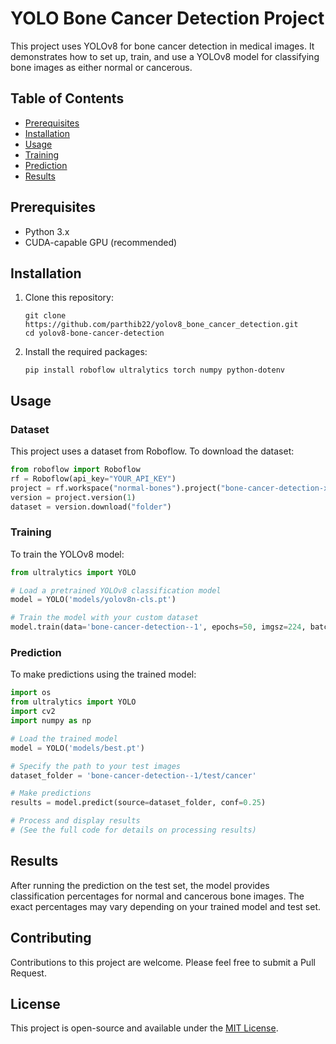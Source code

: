 # YOLO Bone Cancer Detection Project

This project uses YOLOv8 for bone cancer detection in medical images. It demonstrates how to set up, train, and use a YOLOv8 model for classifying bone images as either normal or cancerous.

## Table of Contents

- [Prerequisites](#prerequisites)
- [Installation](#installation)
- [Usage](#usage)
- [Training](#training)
- [Prediction](#prediction)
- [Results](#results)

## Prerequisites

- Python 3.x
- CUDA-capable GPU (recommended)

## Installation

1. Clone this repository:

   ```
   git clone https://github.com/parthib22/yolov8_bone_cancer_detection.git
   cd yolov8-bone-cancer-detection
   ```

2. Install the required packages:
   ```
   pip install roboflow ultralytics torch numpy python-dotenv
   ```

## Usage

### Dataset

This project uses a dataset from Roboflow. To download the dataset:

```python
from roboflow import Roboflow
rf = Roboflow(api_key="YOUR_API_KEY")
project = rf.workspace("normal-bones").project("bone-cancer-detection-xa7ru")
version = project.version(1)
dataset = version.download("folder")
```

### Training

To train the YOLOv8 model:

```python
from ultralytics import YOLO

# Load a pretrained YOLOv8 classification model
model = YOLO('models/yolov8n-cls.pt')

# Train the model with your custom dataset
model.train(data='bone-cancer-detection--1', epochs=50, imgsz=224, batch=16)
```

### Prediction

To make predictions using the trained model:

```python
import os
from ultralytics import YOLO
import cv2
import numpy as np

# Load the trained model
model = YOLO('models/best.pt')

# Specify the path to your test images
dataset_folder = 'bone-cancer-detection--1/test/cancer'

# Make predictions
results = model.predict(source=dataset_folder, conf=0.25)

# Process and display results
# (See the full code for details on processing results)
```

## Results

After running the prediction on the test set, the model provides classification percentages for normal and cancerous bone images. The exact percentages may vary depending on your trained model and test set.

## Contributing

Contributions to this project are welcome. Please feel free to submit a Pull Request.

## License

This project is open-source and available under the [MIT License](LICENSE).
